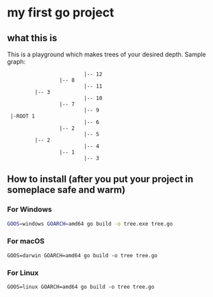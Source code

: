 # my first go project
## what this is
This is a playground which makes trees of your desired depth.
Sample graph:
```
                         |-- 12
                 |-- 8
                         |-- 11
         |-- 3
                         |-- 10
                 |-- 7
                         |-- 9
 |-ROOT 1
                         |-- 6
                 |-- 2
                         |-- 5
         |-- 2
                         |-- 4
                 |-- 1
                         |-- 3

```



## How to install (after you put your project in someplace safe and warm)
### For Windows

```bash
GOOS=windows GOARCH=amd64 go build -o tree.exe tree.go
```
### For macOS
```
GOOS=darwin GOARCH=amd64 go build -o tree tree.go
```
### For Linux
```
GOOS=linux GOARCH=amd64 go build -o tree tree.go

```
